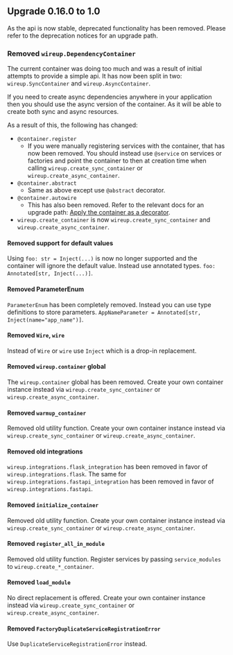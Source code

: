 ## Upgrade 0.16.0 to 1.0

As the api is now stable, deprecated functionality has been removed. Please refer to the deprecation notices for an upgrade path.

### Removed `wireup.DependencyContainer`

The current container was doing too much and was a result of initial attempts to provide a simple api. It has now been split in two: `wireup.SyncContainer` and `wireup.AsyncContainer`.

If you need to create async dependencies anywhere in your application then you should use the async version of the container.
As it will be able to create both sync and async resources.

As a result of this, the following has changed:

* `@container.register`
    * If you were manually registering services with the container, that has now been removed. You should instead use `@service` on services or factories and point the container to then at creation time when calling `wireup.create_sync_container` or `wireup.create_async_container`.
* `@container.abstract`
    * Same as above except use `@abstract` decorator.
* `@container.autowire`
    * This has also been removed. Refer to the relevant docs for an upgrade path: [Apply the container as a decorator](apply_container_as_decorator.md).
* `wireup.create_container` is now `wireup.create_sync_container` and `wireup.create_async_container`.

#### Removed support for default values

Using `foo: str = Inject(...)` is now no longer supported and the container will ignore the default value. Instead use annotated types. `foo: Annotated[str, Inject(...)]`.

#### Removed ParameterEnum

`ParameterEnum` has been completely removed. Instead you can use type definitions to store parameters. `AppNameParameter = Annotated[str, Inject(name="app_name")]`.

#### Removed `Wire`, `wire`

Instead of `Wire` or `wire` use `Inject` which is a drop-in replacement.

#### Removed `wireup.container` global

The `wireup.container` global has been removed. Create your own container instance instead via `wireup.create_sync_container` or `wireup.create_async_container`.

#### Removed `warmup_container`

Removed old utility function. Create your own container instance instead via `wireup.create_sync_container` or `wireup.create_async_container`.

#### Removed old integrations

`wireup.integrations.flask_integration` has been removed in favor of `wireup.integrations.flask`.
The same for `wireup.integrations.fastapi_integration` has been removed in favor of `wireup.integrations.fastapi`.

#### Removed `initialize_container`

Removed old utility function. Create your own container instance instead via `wireup.create_sync_container` or `wireup.create_async_container`.

#### Removed `register_all_in_module`

Removed old utility function. Register services by passing `service_modules` to `wireup.create_*_container`.


#### Removed `load_module`

No direct replacement is offered. Create your own container instance instead via `wireup.create_sync_container` or `wireup.create_async_container`.

#### Removed `FactoryDuplicateServiceRegistrationError`

Use `DuplicateServiceRegistrationError` instead.